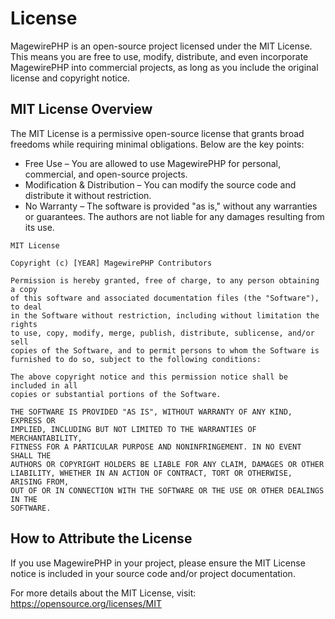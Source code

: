 # License

MagewirePHP is an open-source project licensed under the MIT License. This means you are free to use, modify, distribute, and even incorporate MagewirePHP into commercial projects, as long as you include the original license and copyright notice.

## MIT License Overview
The MIT License is a permissive open-source license that grants broad freedoms while requiring minimal obligations. Below are the key points:

- Free Use – You are allowed to use MagewirePHP for personal, commercial, and open-source projects.
- Modification & Distribution – You can modify the source code and distribute it without restriction.
- No Warranty – The software is provided "as is," without any warranties or guarantees. The authors are not liable for any damages resulting from its use.

```
MIT License

Copyright (c) [YEAR] MagewirePHP Contributors

Permission is hereby granted, free of charge, to any person obtaining a copy  
of this software and associated documentation files (the "Software"), to deal  
in the Software without restriction, including without limitation the rights  
to use, copy, modify, merge, publish, distribute, sublicense, and/or sell  
copies of the Software, and to permit persons to whom the Software is  
furnished to do so, subject to the following conditions:

The above copyright notice and this permission notice shall be included in all  
copies or substantial portions of the Software.

THE SOFTWARE IS PROVIDED "AS IS", WITHOUT WARRANTY OF ANY KIND, EXPRESS OR  
IMPLIED, INCLUDING BUT NOT LIMITED TO THE WARRANTIES OF MERCHANTABILITY,  
FITNESS FOR A PARTICULAR PURPOSE AND NONINFRINGEMENT. IN NO EVENT SHALL THE  
AUTHORS OR COPYRIGHT HOLDERS BE LIABLE FOR ANY CLAIM, DAMAGES OR OTHER  
LIABILITY, WHETHER IN AN ACTION OF CONTRACT, TORT OR OTHERWISE, ARISING FROM,  
OUT OF OR IN CONNECTION WITH THE SOFTWARE OR THE USE OR OTHER DEALINGS IN THE  
SOFTWARE.
```

## How to Attribute the License
If you use MagewirePHP in your project, please ensure the MIT License notice is included in your source code and/or project documentation.

For more details about the MIT License, visit: https://opensource.org/licenses/MIT
